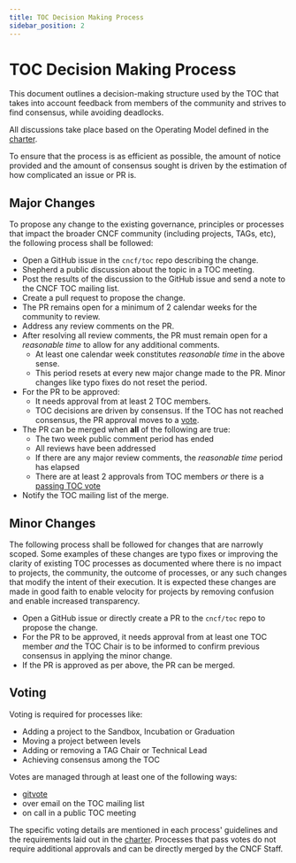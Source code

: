 ```yaml
---
title: TOC Decision Making Process
sidebar_position: 2
---
```


# TOC Decision Making Process

This document outlines a decision-making structure used by the TOC that takes into account feedback from members of the community and strives to find consensus, while avoiding deadlocks.

All discussions take place based on the Operating Model defined in the [charter](https://github.com/cncf/foundation/blob/main/charter.md#6-technical-oversight-committee-toc).

To ensure that the process is as efficient as possible, the amount of notice provided and the amount of consensus sought is driven by the estimation of how complicated an issue or PR is.

## Major Changes

To propose any change to the existing governance, principles or processes that impact the broader CNCF community (including projects, TAGs, etc), the following process shall be followed:

- Open a GitHub issue in the `cncf/toc` repo describing the change.
- Shepherd a public discussion about the topic in a TOC meeting.
- Post the results of the discussion to the GitHub issue and
send a note to the CNCF TOC mailing list.
- Create a pull request to propose the change.
- The PR remains open for a minimum of 2 calendar weeks for the community to review.
- Address any review comments on the PR.
- After resolving all review comments, the PR must remain open
for a _reasonable time_ to allow for any additional comments.
    - At least one calendar week constitutes _reasonable time_ in the above sense.
    - This period resets at every new major change made to the PR.
      Minor changes like typo fixes do not reset the period.
- For the PR to be approved:
    - It needs approval from at least 2 TOC members.
    - TOC decisions are driven by consensus. If the TOC has not reached consensus,
      the PR approval moves to a [vote](#voting).
- The PR can be merged when **all** of the following are true:
    - The two week public comment period has ended
    - All reviews have been addressed
    - If there are any major review comments, the _reasonable time_ period has elapsed
    - There are at least 2 approvals from TOC members _or_ there is a [passing TOC vote](https://github.com/cncf/foundation/blob/main/charter.md#6-technical-oversight-committee-toc)
- Notify the TOC mailing list of the merge.

## Minor Changes

The following process shall be followed for changes that are narrowly scoped. Some examples of these changes are typo fixes or improving the clarity of existing TOC processes as documented where there is no impact to projects, the community, the outcome of processes, or any such changes that modify the intent of their execution.
It is expected these changes are made in good faith to enable velocity for projects by removing confusion and enable increased transparency.

- Open a GitHub issue or directly create a PR to the `cncf/toc` repo to propose the change.
- For the PR to be approved, it needs approval from at least one TOC member _and_ the TOC Chair is to be informed to confirm previous consensus in
applying the minor change.
- If the PR is approved as per above, the PR can be merged.

## Voting

Voting is required for processes like:
- Adding a project to the Sandbox, Incubation or Graduation
- Moving a project between levels
- Adding or removing a TAG Chair or Technical Lead
- Achieving consensus among the TOC

Votes are managed through at least one of the following ways:
- [gitvote](https://github.com/cncf/gitvote)
- over email on the TOC mailing list
- on call in a public TOC meeting

The specific voting details are mentioned in each process' guidelines and the requirements laid out in the [charter](https://github.com/cncf/foundation/blob/main/charter.md#6-technical-oversight-committee-toc).
Processes that pass votes do not require additional approvals and can be directly merged by the CNCF Staff.